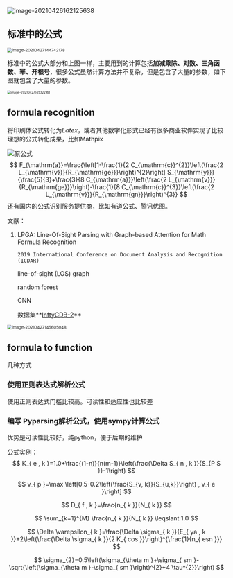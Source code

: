 ![image-20210426162125638](https://my-picbed.oss-cn-hangzhou.aliyuncs.com/img/20210426162135.png)

## 标准中的公式

<img src="https://my-picbed.oss-cn-hangzhou.aliyuncs.com/img/20210427144743.png" alt="image-20210427144742178" style="zoom:67%;" />

标准中的公式大部分和上图一样，主要用到的计算包括**加减乘除、对数、三角函数、幂、开根号**，很多公式虽然计算方法并不复杂，但是包含了大量的参数，如下图就包含了大量的参数。

<img src="https://my-picbed.oss-cn-hangzhou.aliyuncs.com/img/20210427145325.png" alt="image-20210427145322161" style="zoom: 50%;" />

## formula recognition

将印刷体公式转化为$Latex$，或者其他数字化形式已经有很多商业软件实现了比较理想的公式转化成果，比如Mathpix

![原公式](https://my-picbed.oss-cn-hangzhou.aliyuncs.com/img/20210427143953.png)
$$
F_{\mathrm{a}}=\frac{\left[1-\frac{1}{2 C_{\mathrm{c}}^{2}}\left(\frac{2 L_{\mathrm{v}}}{R_{\mathrm{ge}}}\right)^{2}\right] S_{\mathrm{y}}}{\frac{5}{3}+\frac{3}{8 C_{\mathrm{a}}}\left(\frac{2 L_{\mathrm{v}}}{R_{\mathrm{ge}}}\right)-\frac{1}{8 C_{\mathrm{c}}^{3}}\left(\frac{2 L_{\mathrm{v}}}{R_{\mathrm{gn}}}\right)^{3}}
$$
还有国内的公式识别服务提供商，比如有道公式、腾讯优图。

文献：

1. LPGA: Line-Of-Sight Parsing with Graph-based Attention for Math Formula Recognition

   `2019 International Conference on Document Analysis and Recognition (ICDAR)`

   line-of-sight (LOS) graph

   random forest

   CNN

   数据集**[InftyCDB-2](https://www.inftyproject.org/en/database.html)**

<img src="https://my-picbed.oss-cn-hangzhou.aliyuncs.com/img/20210427145607.png" alt="image-20210427145605048" style="zoom: 67%;" />

## formula to function

几种方式

### 使用正则表达式解析公式

使用正则表达式门槛比较高。可读性和适应性也比较差

### 编写 Pyparsing解析公式，使用sympy计算公式

优势是可读性比较好，纯python，便于后期的维护

公式实例：
$$
K_{ e , k }=1.0+\frac{(1-n)}{n(m-1)}\left(\frac{\Delta S_{ n , k }}{S_{P S }}-1\right)
$$

$$
v_{ p }=\max \left[0.5-0.2\left(\frac{S_{v, k}}{S_{u,k}}\right) , v_{ e }\right]
$$

$$
D_{ f , k }=\frac{n_{ k }}{N_{ k }}
$$

$$
\sum_{k=1}^{M} \frac{n_{ k }}{N_{ k }} \leqslant 1.0
$$

$$
\Delta \varepsilon_{ k }=\frac{\Delta \sigma_{ k }}{E_{ ya , k }}+2\left(\frac{\Delta \sigma_{ k }}{2 K_{ cos }}\right)^{\frac{1}{n_{ esn }}}
$$

$$
\sigma_{2}=0.5\left(\sigma_{\theta m }+\sigma_{ sm }-\sqrt{\left(\sigma_{\theta m }-\sigma_{ sm }\right)^{2}+4 \tau^{2}}\right)
$$


